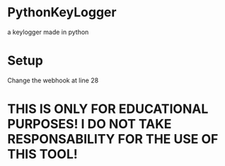 # PythonKeyLogger
a keylogger made in python
# Setup
Change the webhook at line 28

# THIS IS ONLY FOR EDUCATIONAL PURPOSES! I DO NOT TAKE RESPONSABILITY FOR THE USE OF THIS TOOL!
